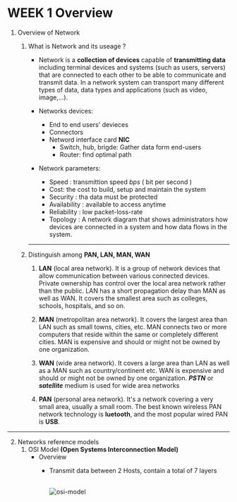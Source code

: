 # WEEK 1 Overview
1. Overview of Network
   
    1. What is Network and its useage ? 
   
        * Network is a **collection of devices** capable of **transmitting data** including terminal devices and systems (such as users, servers) that are connected to each other to be able to communicate and transmit data. In a network system can transport many different types of data, data types and applications (such as video, image,...).
        
        * Networks devices: 
            * End to end users' devieces
            * Connectors
            * Netword interface card **NIC**
              * Switch, hub, brigde: Gather data form end-users
              * Router: find optimal path
        
        * Network parameters:
          * Speed : transmittion speed *bps* ( bit per second )
          * Cost: the cost to build, setup and maintain the system
          * Security : tha data must be protected
          * Availability : available to access anytime
          * Reliability : low packet-loss-rate
          * Topology : A network diagram that shows administrators how devices are connected in a system and how data flows in the system.
        ---
    
    
    2. Distinguish among **PAN, LAN, MAN, WAN**
       
       1. **LAN** (local area network). It is a group of network devices that allow communication between various connected devices. Private ownership has control over the local area network rather than the public. LAN has a short propagation delay than MAN as well as WAN. It covers the smallest area such as colleges, schools, hospitals, and so on.
       
       2. **MAN** (metropolitan area network). It covers the largest area than LAN such as small towns, cities, etc. MAN connects two or more computers that reside within the same or completely different cities. MAN is expensive and should or might not be owned by one organization.
       
       3. **WAN** (wide area network). It covers a large area than LAN as well as a MAN such as country/continent etc. WAN is expensive and should or might not be owned by one organization. ***PSTN*** or ***satellite*** medium is used for wide area networks
       
       4. **PAN** (personal area network). It's a network covering a very small area, usually a small room. The best known wireless PAN network technology is **luetooth**, and the most popular wired PAN is **USB**. 
---
2. Networks reference models
   1. OSI Model **(Open Systems Interconnection Model)**
       *  Overview
          * Transmit data between 2 Hosts, contain a total of 7 layers  
&nbsp;

            ![osi-model](https://itforvn.com/wp-content/uploads/2017/08/Osi-model.png)
        
